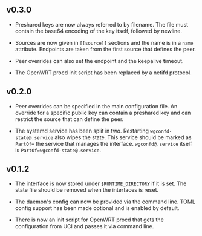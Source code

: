 v0.3.0
---

- Preshared keys are now always referred to by filename. The file must contain
the base64 encoding of the key itself, followed by newline.

- Sources are now given in `[[source]]` sections and the name is in a `name`
attribute. Endpoints are taken from the first source that defines the peer.

- Peer overrides can also set the endpoint and the keepalive timeout.

- The OpenWRT procd init script has been replaced by a netifd protocol.

v0.2.0
---

- Peer overrides can be specified in the main configuration file. An override
for a specific public key can contain a preshared key and can restrict the
source that can define the peer.

- The systemd service has been split in two. Restarting `wgconfd-state@.service`
also wipes the state. This service should be marked as `PartOf=` the service
that manages the interface. `wgconfd@.service` itself is
`PartOf=wgconfd-state@.service`.


v0.1.2
---

 - The interface is now stored under `$RUNTIME_DIRECTORY` if it is set. The
state file should be removed when the interfaces is reset.

 - The daemon's config can now be provided via the command line. TOML config
support has been made optional and is enabled by default.

 - There is now an init script for OpenWRT procd that gets the configuration
from UCI and passes it via command line.
